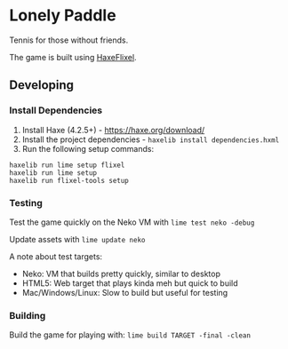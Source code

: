 # Lonely Paddle

Tennis for those without friends.

The game is built using [HaxeFlixel](https://haxeflixel.com).

## Developing

### Install Dependencies

1. Install Haxe (4.2.5+) - https://haxe.org/download/
2. Install the project dependencies - `haxelib install dependencies.hxml`
3. Run the following setup commands:

```
haxelib run lime setup flixel
haxelib run lime setup
haxelib run flixel-tools setup
```

### Testing

Test the game quickly on the Neko VM with `lime test neko -debug`

Update assets with `lime update neko`

A note about test targets:

- Neko: VM that builds pretty quickly, similar to desktop
- HTML5: Web target that plays kinda meh but quick to build
- Mac/Windows/Linux: Slow to build but useful for testing

### Building

Build the game for playing with: `lime build TARGET -final -clean`
